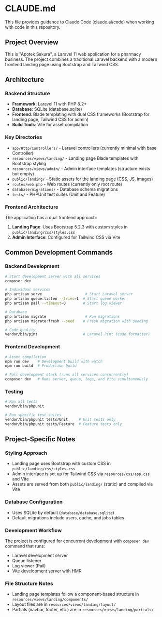 # CLAUDE.md

This file provides guidance to Claude Code (claude.ai/code) when working with code in this repository.

## Project Overview

This is "Apotek Sakura", a Laravel 11 web application for a pharmacy business. The project combines a traditional Laravel backend with a modern frontend landing page using Bootstrap and Tailwind CSS.

## Architecture

### Backend Structure
- **Framework**: Laravel 11 with PHP 8.2+
- **Database**: SQLite (database.sqlite)
- **Frontend**: Blade templating with dual CSS frameworks (Bootstrap for landing page, Tailwind CSS for admin)
- **Build Tools**: Vite for asset compilation

### Key Directories
- `app/Http/Controllers/` - Laravel controllers (currently minimal with base Controller)
- `resources/views/landing/` - Landing page Blade templates with Bootstrap styling
- `resources/views/admin/` - Admin interface templates (structure exists but empty)
- `public/landing/` - Static assets for the landing page (CSS, JS, images)
- `routes/web.php` - Web routes (currently only root route)
- `database/migrations/` - Database schema migrations
- `tests/` - PHPUnit test suites (Unit and Feature)

### Frontend Architecture
The application has a dual frontend approach:
1. **Landing Page**: Uses Bootstrap 5.2.3 with custom styles in `public/landing/css/styles.css`
2. **Admin Interface**: Configured for Tailwind CSS via Vite

## Common Development Commands

### Backend Development
```bash
# Start development server with all services
composer dev

# Individual services
php artisan serve                    # Start Laravel server
php artisan queue:listen --tries=1  # Start queue worker
php artisan pail --timeout=0        # Start log viewer

# Database
php artisan migrate                  # Run migrations
php artisan migrate:fresh --seed    # Fresh migration with seeding

# Code quality
vendor/bin/pint                     # Laravel Pint (code formatter)
```

### Frontend Development
```bash
# Asset compilation
npm run dev    # Development build with watch
npm run build  # Production build

# Full development stack (runs all services concurrently)
composer dev   # Runs server, queue, logs, and Vite simultaneously
```

### Testing
```bash
# Run all tests
vendor/bin/phpunit

# Run specific test suites
vendor/bin/phpunit tests/Unit     # Unit tests only
vendor/bin/phpunit tests/Feature  # Feature tests only
```

## Project-Specific Notes

### Styling Approach
- Landing page uses Bootstrap with custom CSS in `public/landing/css/styles.css`
- Admin interface is set up for Tailwind CSS via `resources/css/app.css` and Vite
- Assets are served from both `public/landing/` (static) and compiled via Vite

### Database Configuration
- Uses SQLite by default (`database/database.sqlite`)
- Default migrations include users, cache, and jobs tables

### Development Workflow
The project is configured for concurrent development with `composer dev` command that runs:
- Laravel development server
- Queue listener
- Log viewer (Pail)
- Vite development server with HMR

### File Structure Notes
- Landing page templates follow a component-based structure in `resources/views/landing/components/`
- Layout files are in `resources/views/landing/layout/`
- Partials (navbar, footer, etc.) are in `resources/views/landing/partials/`